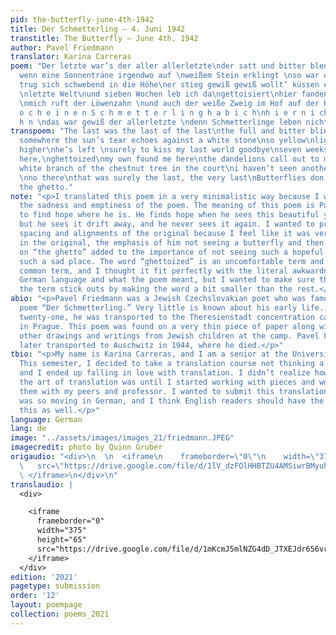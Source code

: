 ```yaml
---
pid: the-butterfly-june-4th-1942
title: Der Schmetterling — 4. Juni 1942
transtitle: The Butterfly — June 4th, 1942
author: Pavel Friedmann
translator: Karina Carreras
poem: "Der letzte war’s der aller allerletzte\nder satt und bitter blendend grelle\nvielleicht
  wenn eine Sonnenträne irgendwo auf \nweißem Stein erklingt \nso war das Gelb\nund
  trug sich schwebend in die Höhe\ner stieg gewiß gewiß wollt’ küssen er dort meine
  \nletzte Welt\nund sieben Wochen leb ich da\ngettoisiert\nhier fanden mich die Meinen
  \nmich ruft der Löwenzahn \nund auch der weiße Zweig im Hof auf der Kastanie \nd
  o c h e i n e n S c h m e t t e r l i n g h a b i c h\nh i e r n i ch t g e s e
  h n \ndas war gewiß der allerletzte \ndenn Schmetterlinge leben nicht \nim Getto."
transpoem: "The last was the last of the last\nthe full and bitter blinding glare\nmaybe
  somewhere the sun’s tear echoes against a white stone\nso yellow\nlightly drifting
  higher\nhe’s left \nsurely to kiss my last world goodbye\nseven weeks I have lived
  here,\nghettoized\nmy own found me here\nthe dandelions call out to me\nnear the
  white branch of the chestnut tree in the court\ni haven’t seen another butterfly
  \nno there\nthat was surely the last, the very last\nButterflies don’t live here\nin
  the ghetto."
note: "<p>I translated this poem in a very minimalistic way because I wanted to emphasize
  the sadness and emptiness of the poem. The meaning of this poem is Pavel trying
  to find hope where he is. He finds hope when he sees this beautiful yellow butterfly
  but he sees it drift away, and he never sees it again. I wanted to preserve the
  spacing and alignments of the original because I feel like it was very important
  in the original, the emphasis of him not seeing a butterfly and then the indents
  on “the ghetto” added to the importance of not seeing such a hopeful creature in
  such a sad place. The word “ghettoized” is an uncomfortable term and not a very
  common term, and I thought it fit perfectly with the literal awkwardness of the
  German language and what the poem meant, but I wanted to make sure the readers understood
  the term stick outs by making the word a bit smaller than the rest.</p>"
abio: "<p>Pavel Friedmann was a Jewish Czechslovakian poet who was famous for his
  poem “Der Schmetterling.” Very little is known about his early life. When he was
  twenty-one, he was transported to the Theresienstadt concentration camp located
  in Prague. This poem was found on a very thin piece of paper along with a lot of
  other drawings and writings from Jewish children at the camp. Pavel Friedmann was
  later transported to Auschwitz in 1944, where he died.</p>"
tbio: "<p>My name is Karina Carreras, and I am a senior at the University of Iowa.
  This semester, I decided to take a translation course not thinking a lot of it,
  and I ended up falling in love with translation. I didn’t realize how captivating
  the art of translation was until I started working with pieces and workshopping
  them with my peers and professor. I wanted to submit this translation because it
  was so moving in German, and I think English readers should have the chance to read
  this as well.</p>"
language: German
lang: de
image: "../assets/images/images_21/friedmann.JPEG"
imagecredit: photo by Quinn Gruber
origaudio: "<div>\n  \n  <iframe\n    frameborder=\"0\"\n    width=\"375\"\n    height=\"65\"\n
  \   src=\"https://drive.google.com/file/d/1lV_dzFOlHHBTZU4AMSiwrBMyuhQwJ6Mu/preview\">\n
  \ </iframe>\n</div>\n"
translaudio: |
  <div>

    <iframe
      frameborder="0"
      width="375"
      height="65"
      src="https://drive.google.com/file/d/1mKcmJ5mlNZG4dD_JTXEJdr656vrjGi2F/preview">
    </iframe>
  </div>
edition: '2021'
pagetype: submission
order: '12'
layout: poempage
collection: poems_2021
---
```

